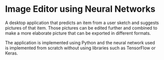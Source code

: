 # Image Editor using Neural Networks

A desktop application that predicts an item from a user sketch and suggests pictures of that item. Those pictures can be edited further and combined to make a more elaborate picture that can be exported in different formats. 

The application is implemented using Python and the neural network used is implemented from scratch without using libraries such as TensorFlow or Keras.
